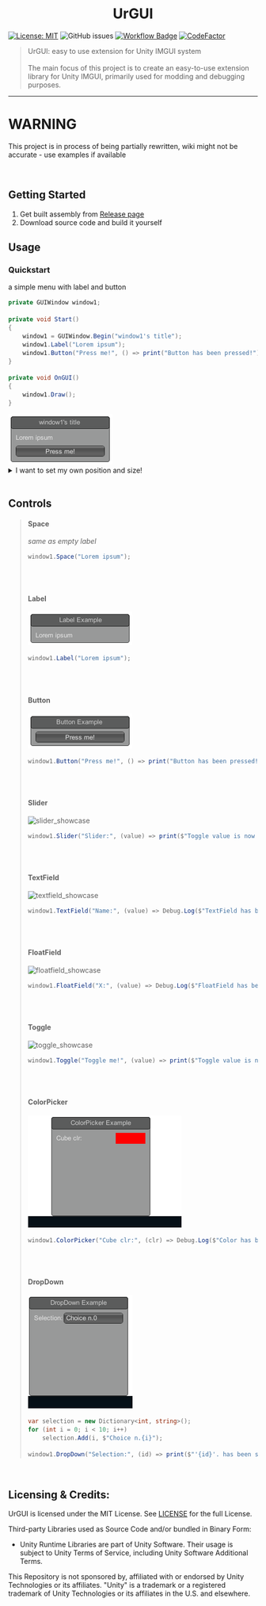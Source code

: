 
<h1 align="center">UrGUI</h1>

[![License: MIT](https://img.shields.io/badge/License-MIT-yellow.svg)](https://opensource.org/licenses/MIT) ![GitHub issues](https://img.shields.io/github/issues/Hirashi3630/UrGUI) [![Workflow Badge](https://github.com/Hirashi3630/UrGUI/actions/workflows/ReleaseBuild.yml/badge.svg)](https://github.com/Hirashi3630/UrGUI/actions/workflows/ReleaseBuild.yml) [![CodeFactor](https://www.codefactor.io/repository/github/hirashi3630/urgui/badge/main)](https://www.codefactor.io/repository/github/hirashi3630/urgui/overview/main)

> UrGUI: easy to use extension for Unity IMGUI system
> <br><br>
> The main focus of this project is to create an easy-to-use extension library for Unity IMGUI, primarily used for modding and debugging purposes.

----

# WARNING
This project is in process of being partially rewritten, wiki might not be accurate - use examples if available

<br>

## Getting Started

1. Get built assembly from [Release page](https://github.com/Hirashi3630/UrGUI/releases)
2. Download source code and build it yourself

## Usage

### Quickstart

a simple menu with label and button

```cs
private GUIWindow window1;

private void Start()
{
    window1 = GUIWindow.Begin("window1's title");
    window1.Label("Lorem ipsum");
    window1.Button("Press me!", () => print("Button has been pressed!"));
}

private void OnGUI()
{
    window1.Draw();
}
```

<img src="Assets/Media/usage-sample1.png?raw=true" alt="usage-sample1">

<details><summary>I want to set my own position and size!</summary><blockquote>

(x, y, width, height)

  ```cs
  window1 = GUIWindow.Begin("window1's title", 10, 10, 200, 400);
  ```

</blockquote></details>

<br>

## Controls

<blockquote>

#### Space

*same as empty label*

  ```cs
  window1.Space("Lorem ipsum");
  ```

<br><br>

#### Label

<img src="Assets/Media/label_showcase1.png?raw=true" alt="label_showcase">


  ```cs
  window1.Label("Lorem ipsum");
  ```

<br><br>

#### Button

  <img src="Assets/Media/button_showcase1.png?raw=true" alt="button_showcase">


  ```cs
  window1.Button("Press me!", () => print("Button has been pressed!"));
  ```

<br><br>

#### Slider

  <img src="Assets/Media/slider_showcase1.gif?raw=true" alt="slider_showcase">


  ```cs
  window1.Slider("Slider:", (value) => print($"Toggle value is now {value}"), 0.5f, 0f, 1f, true);
  ```

<br><br>

#### TextField

  <img src="Assets/Media/textfield_showcase1.gif?raw=true" alt="textfield_showcase">


  ```cs
  window1.TextField("Name:", (value) => Debug.Log($"TextField has been changed to '{value}'"), "Sample Text", 64);
  ```

<br><br>

#### FloatField

  <img src="Assets/Media/floatfield_showcase1.gif?raw=true" alt="floatfield_showcase">


  ```cs
  window1.FloatField("X:", (value) => Debug.Log($"FloatField has been changed to '{value}'"), 12.34f, 20);
  ```

<br><br>

#### Toggle

  <img src="Assets/Media/toggle_showcase1.gif?raw=true" alt="toggle_showcase">


  ```cs
  window1.Toggle("Toggle me!", (value) => print($"Toggle value is now {value}"));
  ```

<br><br>

#### ColorPicker

  <img src="Assets/Media/colorpicker_showcase1.gif?raw=true" alt="colorpicker_showcase">


  ```cs
  window1.ColorPicker("Cube clr:", (clr) => Debug.Log($"Color has been changed to {clr}"), Color.red);
  ```

<br><br>

#### DropDown

  <img src="Assets/Media/dropdown_showcase1.gif?raw=true" alt="dropdown_showcase">


  ```cs
  var selection = new Dictionary<int, string>();
  for (int i = 0; i < 10; i++)
      selection.Add(i, $"Choice n.{i}");

  window1.DropDown("Selection:", (id) => print($"'{id}'. has been selected!"), 0,  selection); 
  ```

</blockquote>

<br>

## Licensing & Credits:

UrGUI is licensed under the MIT License. See [LICENSE](https://github.com/Hirashi3630/UrGUI/blob/main/LICENSE) for the full License.

Third-party Libraries used as Source Code and/or bundled in Binary Form:
- Unity Runtime Libraries are part of Unity Software.
  Their usage is subject to Unity Terms of Service, including Unity Software Additional Terms.

This Repository is not sponsored by, affiliated with or endorsed by Unity Technologies or its affiliates.
"Unity" is a trademark or a registered trademark of Unity Technologies or its affiliates in the U.S. and elsewhere.